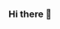 ### Hi there 👋

<!--
**oos98/oos98** is a ✨ _special_ ✨ repository because its `README.md` (this file) appears on your GitHub profile.

Here are some ideas to get you started:

<a href="①버튼을 눌렀을 때 이동할 링크" target="_blank">
<img src="https://img.shields.io/badge/②뱃지레이블-③배경색?style=④뱃지모양&logo=⑤로고&logoColor=로고색상"/></a>










 










<img src="https://img.shields.io/badge/Javascript-F7DF1E?style=for-the-badge&logo=javascript&logoColor=FFF"/>




